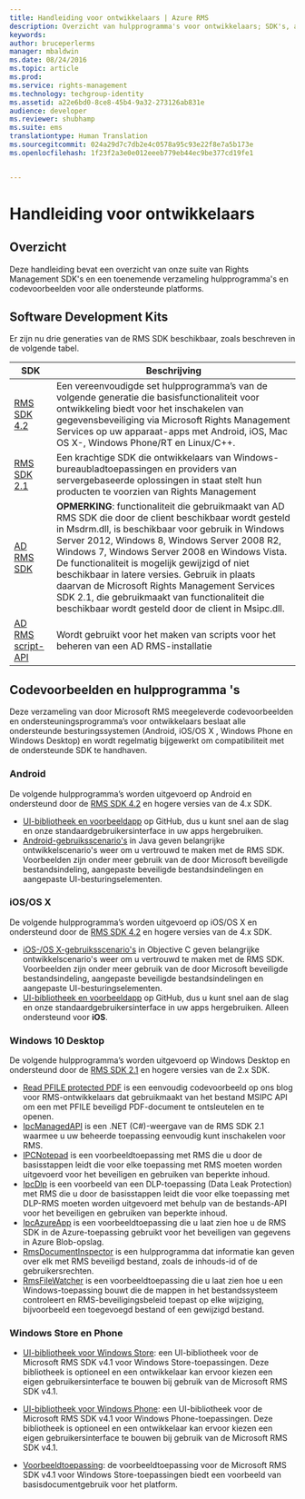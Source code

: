 ```yaml
---
title: Handleiding voor ontwikkelaars | Azure RMS
description: Overzicht van hulpprogramma's voor ontwikkelaars; SDK's, aanvullende bibliotheken en codevoorbeelden.
keywords: 
author: bruceperlerms
manager: mbaldwin
ms.date: 08/24/2016
ms.topic: article
ms.prod: 
ms.service: rights-management
ms.technology: techgroup-identity
ms.assetid: a22e6bd0-8ce8-45b4-9a32-273126ab831e
audience: developer
ms.reviewer: shubhamp
ms.suite: ems
translationtype: Human Translation
ms.sourcegitcommit: 024a29d7c7db2e4c0578a95c93e22f8e7a5b173e
ms.openlocfilehash: 1f23f2a3e0e012eeeb779eb44ec9be377cd19fe1


---
```


# Handleiding voor ontwikkelaars

## Overzicht ##
Deze handleiding bevat een overzicht van onze suite van Rights Management SDK's en een toenemende verzameling hulpprogramma's en codevoorbeelden voor alle ondersteunde platforms. 

## Software Development Kits ##
Er zijn nu drie generaties van de RMS SDK beschikbaar, zoals beschreven in de volgende tabel.

| SDK | Beschrijving |
|------|---------|
| [RMS SDK 4.2](active-directory-rights-management-services-multi-platform-thin-client-sdk-portal.md) | Een vereenvoudigde set hulpprogramma’s van de volgende generatie die basisfunctionaliteit voor ontwikkeling biedt voor het inschakelen van gegevensbeveiliging via Microsoft Rights Management Services op uw apparaat-apps met Android, iOS, Mac OS X-, Windows Phone/RT en Linux/C++. |
| [RMS SDK 2.1](microsoft-information-protection-and-control-client-portal.md) | Een krachtige SDK die ontwikkelaars van Windows-bureaubladtoepassingen en providers van servergebaseerde oplossingen in staat stelt hun producten te voorzien van Rights Management|
|[AD RMS SDK](https://msdn.microsoft.com/library/cc530379(v=vs.85).aspx)|**OPMERKING**: functionaliteit die gebruikmaakt van AD RMS SDK die door de client beschikbaar wordt gesteld in Msdrm.dll, is beschikbaar voor gebruik in Windows Server 2012, Windows 8, Windows Server 2008 R2, Windows 7, Windows Server 2008 en Windows Vista. De functionaliteit is mogelijk gewijzigd of niet beschikbaar in latere versies. Gebruik in plaats daarvan de Microsoft Rights Management Services SDK 2.1, die gebruikmaakt van functionaliteit die beschikbaar wordt gesteld door de client in Msipc.dll.|
|[AD RMS script-API](https://msdn.microsoft.com/en-us/library/bb968797(v=vs.85).aspx)| Wordt gebruikt voor het maken van scripts voor het beheren van een AD RMS-installatie|

## Codevoorbeelden en hulpprogramma 's
Deze verzameling van door Microsoft RMS meegeleverde codevoorbeelden en ondersteuningsprogramma’s voor ontwikkelaars beslaat alle ondersteunde besturingssystemen (Android, iOS/OS X , Windows Phone en Windows Desktop) en wordt regelmatig bijgewerkt om compatibiliteit met de ondersteunde SDK te handhaven.

### Android

De volgende hulpprogramma’s worden uitgevoerd op Android en ondersteund door de [RMS SDK 4.2](active-directory-rights-management-services-multi-platform-thin-client-sdk-portal.md) en hogere versies van de 4.x SDK.

- [UI-bibliotheek en voorbeeldapp](https://github.com/AzureAD/rms-sdk-ui-for-android) op GitHub, dus u kunt snel aan de slag en onze standaardgebruikersinterface in uw apps hergebruiken.
- [Android-gebruiksscenario's](https://msdn.microsoft.com/en-us/library/dn758246(v=vs.85).aspx) in Java geven belangrijke ontwikkelscenario's weer om u vertrouwd te maken met de RMS SDK. Voorbeelden zijn onder meer gebruik van de door Microsoft beveiligde bestandsindeling, aangepaste beveiligde bestandsindelingen en aangepaste UI-besturingselementen.

### iOS/OS X

De volgende hulpprogramma’s worden uitgevoerd op iOS/OS X en ondersteund door de [RMS SDK 4.2](active-directory-rights-management-services-multi-platform-thin-client-sdk-portal.md) en hogere versies van de 4.x SDK.

- [iOS-/OS X-gebruiksscenario's](https://msdn.microsoft.com/en-us/library/dn758307(v=vs.85).aspx) in Objective C geven belangrijke ontwikkelscenario's weer om u vertrouwd te maken met de RMS SDK. Voorbeelden zijn onder meer gebruik van de door Microsoft beveiligde bestandsindeling, aangepaste beveiligde bestandsindelingen en aangepaste UI-besturingselementen.
- [UI-bibliotheek en voorbeeldapp](https://github.com/AzureAD/rms-sdk-ui-for-ios) op GitHub, dus u kunt snel aan de slag en onze standaardgebruikersinterface in uw apps hergebruiken. Alleen ondersteund voor **iOS**.

### Windows 10 Desktop

De volgende hulpprogramma’s worden uitgevoerd op Windows Desktop en ondersteund door de [RMS SDK 2.1](microsoft-information-protection-and-control-client-portal.md) en hogere versies van de 2.x SDK.

- [Read PFILE protected PDF](https://blogs.msdn.microsoft.com/rms/2015/11/09/reading-a-pfile-protected-pdf/) is een eenvoudig codevoorbeeld op ons blog voor RMS-ontwikkelaars dat gebruikmaakt van het bestand MSIPC API om een met PFILE beveiligd PDF-document te ontsleutelen en te openen.
- [IpcManagedAPI](https://github.com/Azure-Samples/active-directory-dotnet-rms) is een .NET (C#)-weergave van de RMS SDK 2.1 waarmee u uw beheerde toepassing eenvoudig kunt inschakelen voor RMS.
- [IPCNotepad](https://code.msdn.microsoft.com/ipcnotepad-sample-f67dae80) is een voorbeeldtoepassing met RMS die u door de basisstappen leidt die voor elke toepassing met RMS moeten worden uitgevoerd voor het beveiligen en gebruiken van beperkte inhoud.
- [IpcDlp](https://github.com/Azure-Samples/active-directory-dotnet-rms) is een voorbeeld van een DLP-toepassing (Data Leak Protection) met RMS die u door de basisstappen leidt die voor elke toepassing met DLP-RMS moeten worden uitgevoerd met behulp van de bestands-API voor het beveiligen en gebruiken van beperkte inhoud.
- [IpcAzureApp](https://github.com/Azure-Samples/active-directory-dotnet-rms) is een voorbeeldtoepassing die u laat zien hoe u de RMS SDK in de Azure-toepassing gebruikt voor het beveiligen van gegevens in Azure Blob-opslag.
- [RmsDocumentInspector](https://github.com/Azure-Samples/active-directory-dotnet-rms) is een hulpprogramma dat informatie kan geven over elk met RMS beveiligd bestand, zoals de inhouds-id of de gebruikersrechten.
- [RmsFileWatcher](https://github.com/Azure-Samples/active-directory-dotnet-rms) is een voorbeeldtoepassing die u laat zien hoe u een Windows-toepassing bouwt die de mappen in het bestandssysteem controleert en RMS-beveiligingsbeleid toepast op elke wijziging, bijvoorbeeld een toegevoegd bestand of een gewijzigd bestand.

### Windows Store en Phone

- [UI-bibliotheek voor Windows Store](https://github.com/AzureAD/rms-sdk-ui-for-windowsstore): een UI-bibliotheek voor de Microsoft RMS SDK v4.1 voor Windows Store-toepassingen. Deze bibliotheek is optioneel en een ontwikkelaar kan ervoor kiezen een eigen gebruikersinterface te bouwen bij gebruik van de Microsoft RMS SDK v4.1.

- [UI-bibliotheek voor Windows Phone](https://github.com/AzureAD/rms-sdk-ui-for-winphone): een UI-bibliotheek voor de Microsoft RMS SDK v4.1 voor Windows Phone-toepassingen. Deze bibliotheek is optioneel en een ontwikkelaar kan ervoor kiezen een eigen gebruikersinterface te bouwen bij gebruik van de Microsoft RMS SDK v4.1.

- [Voorbeeldtoepassing](https://github.com/Azure-Samples/active-directory-dotnet-rms-windowsstore): de voorbeeldtoepassing voor de Microsoft RMS SDK v4.1 voor Windows Store-toepassingen biedt een voorbeeld van basisdocumentgebruik voor het platform.



<!--HONumber=Aug16_HO4-->


